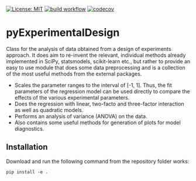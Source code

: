 [![License: MIT](https://img.shields.io/badge/License-MIT-blue.svg)](https://opensource.org/licenses/MIT)
[![build workflow](https://github.com/AlexanderSouthan/pyExperimentalDesign/actions/workflows/main.yml/badge.svg)](https://github.com/AlexanderSouthan/pyExperimentalDesign/actions/workflows/main.yml)
[![codecov](https://codecov.io/gh/AlexanderSouthan/pyExperimentalDesign/branch/master/graph/badge.svg?token=E17XE4FR6H)](https://codecov.io/gh/AlexanderSouthan/pyExperimentalDesign)

# pyExperimentalDesign

Class for the analysis of data obtained from a design of experiments approach. It does aim to re-invent the relevant, individual methods already implemented in SciPy, statsmodels, scikit-learn etc., but rather to provide an easy to use module that does some data preprocessing and is a collection of the most useful methods from the external packages. 

* Scales the parameter ranges to the interval of [-1, 1]. Thus, the fit parameters of the regression model can be used directly to compare the effects of the various experimental parameters. 
* Does the regression with linear, two-facto and three-factor interaction as well as quadratic models.
* Performs an analysis of variance (ANOVA) on the data.
* Also contains some useful methods for generation of plots for model diagnostics.

## Installation
Download and run the following command from the repository folder works:
```
pip install -e .
```
